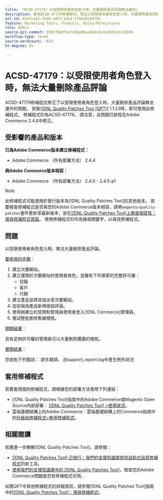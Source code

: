 ```yaml
---
title: 「ACSD-47179：以受限使用者角色登入時，大量刪除產品評論無法運作」
description: 套用ACSD-47179修補程式，修正以受限使用者角色登入時，大量刪除產品評論無法運作的Adobe Commerce問題。
exl-id: 85d7ce63-7dd6-4df4-b314-278d18e69fbb
feature: Marketing Tools, Products, Roles/Permissions
role: Admin
source-git-commit: 958179e0f3efe08e65ea8b0c4c4e1015e3c5bb76
workflow-type: tm+mt
source-wordcount: '411'
ht-degree: 0%

---
```


# ACSD-47179：以受限使用者角色登入時，無法大量刪除產品評論

ACSD-47179修補程式修正了以受限使用者角色登入時，大量刪除產品評論無法運作的問題。 安裝[[!DNL Quality Patches Tool (QPT)]](/help/announcements/adobe-commerce-announcements/magento-quality-patches-released-new-tool-to-self-serve-quality-patches.md) 1.1.23時，即可使用此修補程式。 修補程式ID為ACSD-47179。 請注意，此問題已排程在Adobe Commerce 2.4.6中修正。

## 受影響的產品和版本

**已為Adobe Commerce版本建立修補程式：**

* Adobe Commerce （所有部署方法） 2.4.4

**與Adobe Commerce版本相容：**

* Adobe Commerce （所有部署方法） 2.4.0 - 2.4.5-p1

>[!NOTE]
>
>此修補程式可能適用於發行版本為[!DNL Quality Patches Tool]的其他版本。 若要檢查修補程式是否與您的Adobe Commerce版本相容，請將`magento/quality-patches`套件更新至最新版本，並在[[!DNL Quality Patches Tool]上檢查相容性：搜尋修補程式頁面](https://experienceleague.adobe.com/tools/commerce-quality-patches/index.html)。 使用修補程式ID作為搜尋關鍵字，以尋找修補程式。

## 問題

以受限使用者角色登入時，無法大量刪除產品評論。

<u>要再現的步驟</u>：

1. 建立次要網站。
1. 建立僅限於次要網站的使用者角色，並擁有下列章節的完整許可權：
   * 目錄
   * 客戶
   * 行銷
1. 建立產品並將其指派至次要網站。
1. 從前端為產品新增兩個評論。
1. 使用剛建立的受限制管理員使用者登入[!DNL Commerce]管理員。
1. 嘗試整批刪除暫緩稽核。

<u>預期結果</u>：

具有足夠許可權的管理員可以大量刪除擱置的稽核。

<u>實際結果</u>：

您收到下列錯誤： _發生錯誤。 在support_report.log_&#x200B;中產生例外狀況

## 套用修補程式

若要套用個別修補程式，請根據您的部署方法使用下列連結：

* [!DNL Quality Patches Tool]指南中的Adobe Commerce或Magento Open Source內部部署： [[!DNL Quality Patches Tool] >使用狀況](https://experienceleague.adobe.com/docs/commerce-operations/tools/quality-patches-tool/usage.html)。
* 雲端基礎結構上的Adobe Commerce：雲端基礎結構上的Commerce指南中的[升級和修補程式>套用修補程式](https://experienceleague.adobe.com/docs/commerce-cloud-service/user-guide/develop/upgrade/apply-patches.html)。

## 相關閱讀

若要進一步瞭解[!DNL Quality Patches Tool]，請參閱：

* [[!DNL Quality Patches Tool] 已發行：我們的支援知識庫提供自助式品質修補程式](/help/announcements/adobe-commerce-announcements/magento-quality-patches-released-new-tool-to-self-serve-quality-patches.md)的新工具。
* [使用我們的支援知識庫中的 [!DNL Quality Patches Tool]](/help/support-tools/patches-available-in-qpt-tool/check-patch-for-magento-issue-with-magento-quality-patches.md)，檢查您的Adobe Commerce問題是否有修補程式可用。

如需QPT中其他修補程式的詳細資訊，請參閱[!DNL Quality Patches Tool]指南中的[[!DNL Quality Patches Tool]：搜尋修補程式](https://experienceleague.adobe.com/tools/commerce-quality-patches/index.html)。
